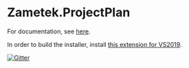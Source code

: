 # Zametek.ProjectPlan

For documentation, see [here](https://github.com/countincognito/Zametek.ProjectPlan/wiki).

In order to build the installer, install [this extension for VS2019](https://marketplace.visualstudio.com/items?itemName=VisualStudioProductTeam.MicrosoftVisualStudio2017InstallerProjects).

[![Gitter](https://badges.gitter.im/Zametek-ProjectPlan/Lobby.svg)](https://gitter.im/Zametek-ProjectPlan/Lobby?utm_source=badge&utm_medium=badge&utm_campaign=pr-badge&utm_content=badge)
